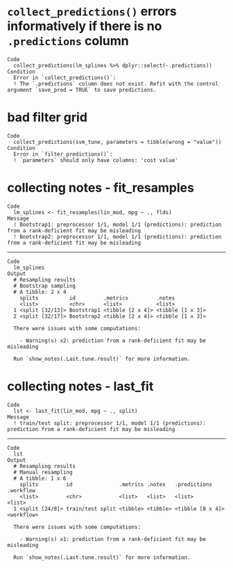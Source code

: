 # `collect_predictions()` errors informatively if there is no `.predictions` column

    Code
      collect_predictions(lm_splines %>% dplyr::select(-.predictions))
    Condition
      Error in `collect_predictions()`:
      ! The `.predictions` column does not exist. Refit with the control argument `save_pred = TRUE` to save predictions.

# bad filter grid

    Code
      collect_predictions(svm_tune, parameters = tibble(wrong = "value"))
    Condition
      Error in `filter_predictions()`:
      ! `parameters` should only have columns: 'cost value'

# collecting notes - fit_resamples

    Code
      lm_splines <- fit_resamples(lin_mod, mpg ~ ., flds)
    Message
      ! Bootstrap1: preprocessor 1/1, model 1/1 (predictions): prediction from a rank-deficient fit may be misleading
      ! Bootstrap2: preprocessor 1/1, model 1/1 (predictions): prediction from a rank-deficient fit may be misleading

---

    Code
      lm_splines
    Output
      # Resampling results
      # Bootstrap sampling 
      # A tibble: 2 x 4
        splits          id         .metrics         .notes          
        <list>          <chr>      <list>           <list>          
      1 <split [32/13]> Bootstrap1 <tibble [2 x 4]> <tibble [1 x 3]>
      2 <split [32/17]> Bootstrap2 <tibble [2 x 4]> <tibble [1 x 3]>
      
      There were issues with some computations:
      
        - Warning(s) x2: prediction from a rank-deficient fit may be misleading
      
      Run `show_notes(.Last.tune.result)` for more information.

# collecting notes - last_fit

    Code
      lst <- last_fit(lin_mod, mpg ~ ., split)
    Message
      ! train/test split: preprocessor 1/1, model 1/1 (predictions): prediction from a rank-deficient fit may be misleading

---

    Code
      lst
    Output
      # Resampling results
      # Manual resampling 
      # A tibble: 1 x 6
        splits         id               .metrics .notes   .predictions     .workflow 
        <list>         <chr>            <list>   <list>   <list>           <list>    
      1 <split [24/8]> train/test split <tibble> <tibble> <tibble [8 x 4]> <workflow>
      
      There were issues with some computations:
      
        - Warning(s) x1: prediction from a rank-deficient fit may be misleading
      
      Run `show_notes(.Last.tune.result)` for more information.

